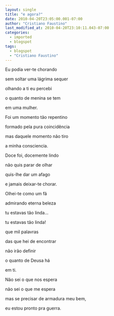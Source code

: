 ```yaml
---
layout: single
title: "e agora?"
date: 2010-04-20T23:05:00.001-07:00
author: "Cristiano Faustino"
last_modified_at: 2010-04-20T23:10:11.043-07:00
categories:
  - imported
  - blogspot
tags:
  - blogspot
  - "Cristiano Faustino"
---
```


Eu podia ver-te chorando

sem soltar uma lágrima sequer

olhando a ti eu percebi

o quanto de menina se tem

em uma mulher.



Foi um momento tão repentino

formado pela pura coincidência

mas daquele momento não tiro

a minha consciencia.



Doce foi, docemente lindo

não quis parar de olhar

quis-lhe dar um afago

e jamais deixar-te chorar.



Olhei-te como um fã

admirando eterna beleza

tu estavas tão linda...

tu estavas tão linda!

que mil palavras

das que hei de encontrar

não irão definir

o quanto de Deusa há

em ti.



Não sei o que nos espera

não sei o que me espera

mas se precisar de armadura meu bem, 

eu estou pronto pra guerra.